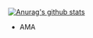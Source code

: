 
[![Anurag's github stats](https://github-readme-stats.vercel.app/api?username=tlefko)](https://github.com/anuraghazra/github-readme-stats)

- AMA
